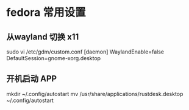 # fedora 常用设置

## 从wayland 切换 x11

   sudo vi /etc/gdm/custom.conf
   [daemon]
   WaylandEnable=false
   DefaultSession=gnome-xorg.desktop

## 开机启动 APP

  mkdir ~/.config/autostart
  mv /usr/share/applications/rustdesk.desktop ~/.config/autostart
